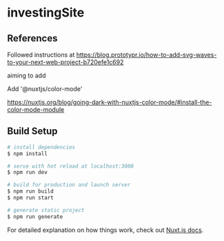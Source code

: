 # investingSite


## References

Followed instructions at https://blog.prototypr.io/how-to-add-svg-waves-to-your-next-web-project-b720efe1c692

aiming to add 

Add '@nuxtjs/color-mode'

https://nuxtjs.org/blog/going-dark-with-nuxtjs-color-mode/#install-the-color-mode-module
## Build Setup

```bash
# install dependencies
$ npm install

# serve with hot reload at localhost:3000
$ npm run dev

# build for production and launch server
$ npm run build
$ npm run start

# generate static project
$ npm run generate
```

For detailed explanation on how things work, check out [Nuxt.js docs](https://nuxtjs.org).
